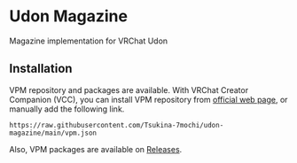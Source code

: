 # Udon Magazine

Magazine implementation for VRChat Udon

## Installation

VPM repository and packages are available.
With VRChat Creator Companion (VCC), you can install VPM repository from
[official web page](https://tsukina-7mochi.github.io/udon-magazine/),
or manually add the following link.

```
https://raw.githubusercontent.com/Tsukina-7mochi/udon-magazine/main/vpm.json
```

Also, VPM packages are available on [Releases](https://github.com/Tsukina-7mochi/udon-magazine/releases/).

